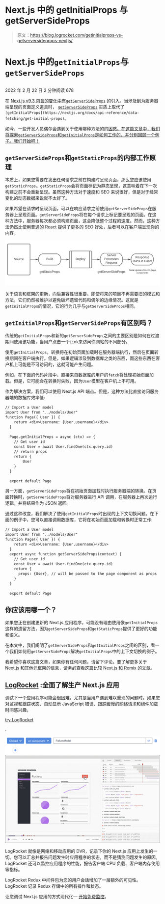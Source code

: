 # Next.js 中的 getInitialProps 与 getServerSideProps

> 原文：<https://blog.logrocket.com/getinitialprops-vs-getserversideprops-nextjs/>

# Next.js 中的`getInitialProps`与`getServerSideProps`

## 

2022 年 2 月 22 日 2 分钟阅读 678

在 [Next.js v9.3 包含的变化中有`getServerSideProps`](https://blog.logrocket.com/the-latest-features-in-next-js/) 的引入。当涉及到为服务器端呈现的页面定义道具时， [`getServerSideProps`](https://nextjs.org/docs/api-reference/data-fetching/get-server-side-props) 实质上取代了`[getInitialProps](https://nextjs.org/docs/api-reference/data-fetching/get-initial-props)`。

如今，一些开发人员偶尔会遇到关于使用哪种方法的的[困惑。在这篇文章中，我们将探索`getServerSideProps`和`getInitialProps`是如何工作的，并分别回顾一个例子。我们开始吧！](https://github.com/vercel/next.js/discussions/11211)

## `getServerSideProps`和`getStaticProps`的内部工作原理

本质上，如果您需要在发出任何请求之前在构建时呈现页面，那么您应该使用`getStaticProps`。`getStaticProps`会将页面标记为静态呈现，这意味着在下一次构建之前不会重新呈现。虽然这种方法对于速度和 SEO 来说很好，但是对于经常变化的动态数据来说就不太好了。

如果希望在请求时呈现页面，可以在响应请求之前使用`getServerSideProps`在服务器上呈现页面。`getServerSideProps`将在每个请求上标记要呈现的页面。在这种方法中，服务器每次都必须构建页面，这会降低整个过程的速度。然而，这种方法仍然比使用普通的 React 提供了更多的 SEO 好处，后者可以在客户端呈现你的内容。

![Next Getserversideprops Getstaticprops Diagram](img/5029a14b89ce7c658aae836429d8b83a.png)

关于语言和框架的更新，向后兼容性很重要。即使将来的项目不再需要旧的模式和方法，它们仍然被维护以避免破坏遗留代码和偶尔的边缘情况。这就是`getInitialProps`的情况，它的行为几乎与`getServerSideProps`相同。

## `getInitialProps`和`getServerSideProps`有区别吗？

传统的`getInitialProps`和新的`getServerSideProps`之间的主要区别是如何在过渡期间使用该功能，当用户点击一个`Link`来访问你网站的不同部分。

使用`getInitialProps`，转换将在初始页面加载时在服务器端执行，然后在页面转换期间在客户端执行。但是，如果逻辑涉及到数据库之类的东西，而这些东西在客户机上可能是不可访问的，这就可能产生问题。

例如，在下面的代码片段中，直接来自数据库的用户的`fetch`将处理初始页面加载。但是，它可能会在转换时失败，因为`User`模型在客户机上不可用。

作为解决方案，我们可以使用 Next.js API 端点。但是，这种方法比直接访问服务器端的数据库效率低:

```
// Import a User model
import User from "../models/User"
function Page({ User }) {
    return <div>Username: {User.username}</div>
  }

  Page.getInitialProps = async (ctx) => {
    // Get user id
    const User = await User.findOne(ctx.query.id)
    // return props
    return {
        User
    }
  }

  export default Page

```

另一方面，`getServerSideProps`将在初始页面加载时执行服务器端的转换。在页面转换时，`getServerSideProps`将对服务器进行 API 调用，在服务器上再次运行逻辑，并将结果作为 JSON 返回。

通过这种改变，我们解决了使用`getInitialProps`时出现的上下文切换问题。在下面的例子中，您可以直接调用数据库，它将在初始页面加载和转换时正常工作:

```
// Import a User model
import User from "../models/User"
function Page({ User }) {
    return <div>Username: {User.username}</div>
  }
  export async function getServerSideProps(context) {
    // Get user id
    const User = await User.findOne(ctx.query.id)
    return {
      props: {User}, // will be passed to the page component as props
    }
  } 

  export default Page

```

## 你应该用哪一个？

如果您正在创建更新的 Next.js 应用程序，可能没有理由使用像`getInitialProps`这样的遗留方法，因为`getServerSideProps`和`getStaticProps`提供了更好的功能和语义。

在本文中，我们阐明了`getServerSideProps`和`getInitialProps`之间的区别，看一个我们如何用`getServerSideProps`解决`getInitialProps`中的上下文切换的例子。

我希望你喜欢这篇文章，如果你有任何问题，请留下评论。要了解更多关于 Next.js 和其他元框架的信息，请务必查看这篇比较 [Next.js 和 Remix](https://blog.logrocket.com/react-remix-vs-next-js-vs-sveltekit/) 的文章。

## [LogRocket](https://lp.logrocket.com/blg/nextjs-signup) :全面了解生产 Next.js 应用

调试下一个应用程序可能会很困难，尤其是当用户遇到难以重现的问题时。如果您对监视和跟踪状态、自动显示 JavaScript 错误、跟踪缓慢的网络请求和组件加载时间感兴趣，

[try LogRocket](https://lp.logrocket.com/blg/nextjs-signup)

.

[![](img/f300c244a1a1cf916df8b4cb02bec6c6.png)](https://lp.logrocket.com/blg/nextjs-signup)[![LogRocket Dashboard Free Trial Banner](img/d6f5a5dd739296c1dd7aab3d5e77eeb9.png)](https://lp.logrocket.com/blg/nextjs-signup)

LogRocket 就像是网络和移动应用的 DVR，记录下你的 Next.js 应用上发生的一切。您可以汇总并报告问题发生时应用程序的状态，而不是猜测问题发生的原因。LogRocket 还可以监控应用程序的性能，报告客户端 CPU 负载、客户端内存使用等指标。

LogRocket Redux 中间件包为您的用户会话增加了一层额外的可见性。LogRocket 记录 Redux 存储中的所有操作和状态。

让您调试 Next.js 应用的方式现代化— [开始免费监控](https://lp.logrocket.com/blg/nextjs-signup)。